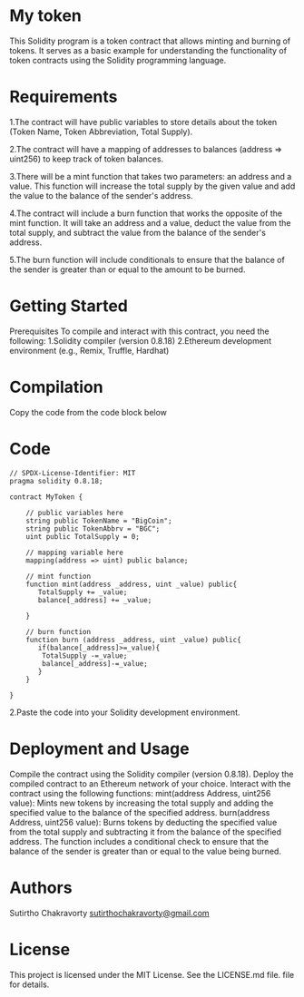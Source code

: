 # My token
This Solidity program is a token contract that allows minting and burning of tokens. It serves as a basic example for understanding the functionality of token contracts using the Solidity programming language.

# Requirements
1.The contract will have public variables to store details about the token (Token Name, Token Abbreviation, Total Supply).

2.The contract will have a mapping of addresses to balances (address => uint256) to keep track of token balances.

3.There will be a mint function that takes two parameters: an address and a value. This function will increase the total supply by the given value and add the value to the balance of the sender's address.

4.The contract will include a burn function that works the opposite of the mint function. It will take an address and a value, deduct the value from the total supply, and subtract the value from the balance of the sender's address.

5.The burn function will include conditionals to ensure that the balance of the sender is greater than or equal to the amount to be burned.

# Getting Started
Prerequisites To compile and interact with this contract, you need the following: 
1.Solidity compiler (version 0.8.18) 
2.Ethereum development environment (e.g., Remix, Truffle, Hardhat)

# Compilation
Copy the code from the code block below

# Code
```
// SPDX-License-Identifier: MIT
pragma solidity 0.8.18;

contract MyToken {

    // public variables here
    string public TokenName = "BigCoin";
    string public TokenAbbrv = "BGC";
    uint public TotalSupply = 0;

    // mapping variable here
    mapping(address => uint) public balance;

    // mint function
    function mint(address _address, uint _value) public{
       TotalSupply += _value;
       balance[_address] += _value;

    } 

    // burn function
    function burn (address _address, uint _value) public{
       if(balance[_address]>=_value){
        TotalSupply -=_value;
        balance[_address]-=_value;  
       }
    }

}
```
2.Paste the code into your Solidity development environment.

# Deployment and Usage
Compile the contract using the Solidity compiler (version 0.8.18). Deploy the compiled contract to an Ethereum network of your choice. Interact with the contract using the following functions: mint(address Address, uint256 value): Mints new tokens by increasing the total supply and adding the specified value to the balance of the specified address. burn(address Address, uint256 value): Burns tokens by deducting the specified value from the total supply and subtracting it from the balance of the specified address. The function includes a conditional check to ensure that the balance of the sender is greater than or equal to the value being burned.

# Authors
Sutirtho Chakravorty
sutirthochakravorty@gmail.com

# License
This project is licensed under the MIT License. See the LICENSE.md file. file for details.
